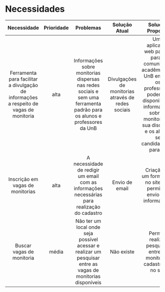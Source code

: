 # Necessidades

|Necessidade|Prioridade|Problemas|Solução Atual|Solução Proposta|
|:--:|:--:|:--:|:--:|:--:|
| Ferramenta para facilitar a divulgação de informações a respeito de vagas de monitoria | alta | Informações sobre monitorias dispersas nas redes sociais e sem uma ferramenta padrão para os alunos e professores da UnB | Divulgações de monitorias através de redes sociais | Uma aplicação web padrão para a comunidade acadêmica da UnB em que os professores poderiam disponibilizar informações sobre a monitoria de sua disciplina e os alunos se candidatariam para tal |
| Inscrição em vagas de monitorias | alta | A necessidade de redigir um email com as informações necessárias para realização do cadastro | Envio de email | Criação de um formulário no site que permita o envio das informações |
| Buscar vagas de monitoria | média | Não ter um local onde seja possível acessar e realizar um pesquisar entre as vagas de monitorias disponíveis | Não existe | Permitir realizar pesquisas entre as monitorias cadastradas no site |
